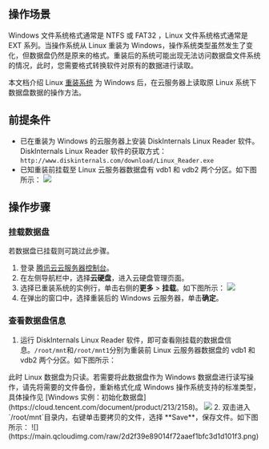 
## 操作场景
Windows 文件系统格式通常是 NTFS 或 FAT32 ，Linux 文件系统格式通常是 EXT 系列。当操作系统从 Linux 重装为 Windows，操作系统类型虽然发生了变化，但数据盘仍然是原来的格式。重装后的系统可能出现无法访问数据盘文件系统的情况，此时，您需要格式转换软件对原有的数据进行读取。

本文档介绍 Linux [重装系统](https://cloud.tencent.com/document/product/213/4933) 为 Windows 后，在云服务器上读取原 Linux 系统下数据盘数据的操作方法。


## 前提条件
- 已在重装为 Windows 的云服务器上安装 DiskInternals Linux Reader 软件。
DiskInternals Linux Reader 软件的获取方式：`http://www.diskinternals.com/download/Linux_Reader.exe `
- 已知重装前挂载至 Linux 云服务器数据盘有 vdb1 和 vdb2 两个分区。如下图所示：
![](https://main.qcloudimg.com/raw/ef515a31c27e5ea96993af60dfc9ab55.png)

## 操作步骤
### 挂载数据盘

<dx-alert infotype="notice" title="">
若数据盘已挂载则可跳过此步骤。
</dx-alert>


1. 登录 [腾讯云云服务器控制台](https://console.cloud.tencent.com/cvm/)。
2. 在左侧导航栏中，选择**云硬盘**，进入云硬盘管理页面。
3. 选择已重装系统的实例行，单击右侧的**更多** > **挂载**。如下图所示：
![](https://main.qcloudimg.com/raw/810d9328e0b8d91ed5912b4f7183edd4.png)
4. 在弹出的窗口中，选择重装后的 Windows 云服务器，单击**确定**。

### 查看数据盘信息 
1. 运行 DiskInternals Linux Reader 软件，即可查看刚挂载的数据盘信息。`/root/mnt`和`/root/mnt1`分别为重装前 Linux 云服务器数据盘的 vdb1 和 vdb2 两个分区。如下图所示：
<dx-alert infotype="notice" title="">
此时 Linux 数据盘为只读。若需要将此数据盘作为 Windows 数据盘进行读写操作，请先将需要的文件备份，重新格式化成 Windows 操作系统支持的标准类型，具体操作见 [Windows 实例：初始化数据盘](https://cloud.tencent.com/document/product/213/2158)。
</dx-alert>
<img src="https://main.qcloudimg.com/raw/490428b0668dcd61c4c60bcb75121462.png"/>
2. 双击进入`/root/mnt`目录内，右键单击要拷贝的文件，选择 **Save**，保存文件。如下图所示：
![](https://main.qcloudimg.com/raw/2d2f39e89014f72aaef1bfc3d1d101f3.png)

